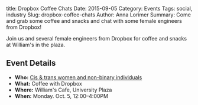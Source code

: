 title: Dropbox Coffee Chats
Date: 2015-09-05
Category: Events
Tags: social, industry
Slug:  dropbox-coffee-chats
Author: Anna Lorimer
Summary: Come and grab some coffee and snacks and chat with some female engineers from Dropbox!

Join us and several female engineers from Dropbox for coffee and snacks at William's in the plaza.

## Event Details ##

+ **Who:** [Cis & trans women and non-binary individuals ](http://wics.uwaterloo.ca/faq/)
+ **What:** Coffee with Dropbox
+ **Where:** William's Cafe, University Plaza
+ **When:** Monday. Oct. 5, 12:00&ndash;4:00PM
